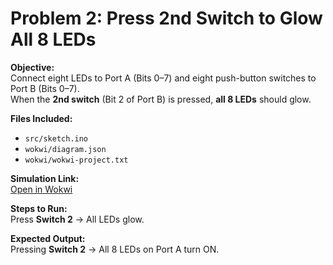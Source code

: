 # Problem 2: Press 2nd Switch to Glow All 8 LEDs

**Objective:**  
Connect eight LEDs to Port A (Bits 0–7) and eight push-button switches to Port B (Bits 0–7).  
When the **2nd switch** (Bit 2 of Port B) is pressed, **all 8 LEDs** should glow.

**Files Included:**  
- `src/sketch.ino`  
- `wokwi/diagram.json`  
- `wokwi/wokwi-project.txt`

**Simulation Link:**  
[Open in Wokwi](https://wokwi.com/projects/443962958503122945)

**Steps to Run:**  
Press **Switch 2** → All LEDs glow.  

**Expected Output:**  
Pressing **Switch 2** → All 8 LEDs on Port A turn ON.
